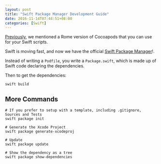 ```yaml
---
layout: post
title: "Swift Package Manager Development Guide"
date: 2016-11-14T07:44:51+08:00
categories: [Swift]
---
```


[Previously](http://samwize.com/2016/05/20/introduction-to-scripting-in-swift/), we mentioned a Rome version of Cocoapods that you can use for your Swift scripts.

Swift is moving fast, and now we have the official [Swift Package Manager](https://swift.org/package-manager/)!.

Instead of writing a `Podfile`, you write a `Package.swift`, which is made up of Swift code declaring the dependencies.

Then to get the dependencies:

    swift build


## More Commands 

    # If you prefer to setup with a template, including .gitignore, Sources and Tests
    swift package init

    # Generate the Xcode Project
    swift package generate-xcodeproj

    # Update
    swift package update

    # Show the dependency as a tree
    swift package show-dependencies